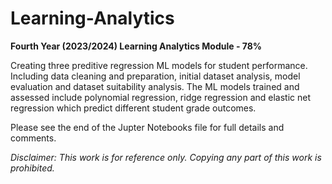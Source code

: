 # Learning-Analytics
**Fourth Year (2023/2024) Learning Analytics Module - 78%**

Creating three preditive regression ML models for student performance. Including data cleaning and preparation, initial dataset analysis, model evaluation and dataset suitability analysis. The ML models trained and assessed include polynomial regression, ridge regression and elastic net regression which predict different student grade outcomes. 

Please see the end of the Jupter Notebooks file for full details and comments.

_Disclaimer: This work is for reference only. Copying any part of this work is prohibited._
